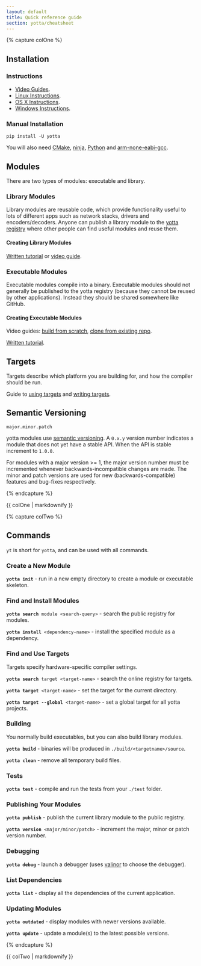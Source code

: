 ```yaml
---
layout: default
title: Quick reference guide
section: yotta/cheatsheet
---
```


{% capture colOne %}
## Installation

### Instructions
 - [Video Guides](https://goo.gl/cJT1tO).
 - [Linux Instructions](http://docs.yottabuild.org/#installing-on-linux).
 - [OS X Instructions](http://docs.yottabuild.org/#installing-on-osx).
 - [Windows Instructions](http://docs.yottabuild.org/#installing-on-windows).

### Manual Installation
`pip install -U yotta`

You will also need [CMake](https://cmake.org),
[ninja](https://github.com/martine/ninja/releases),
[Python](https://www.python.org/downloads/release/python-2710/) and
[arm-none-eabi-gcc](https://launchpad.net/gcc-arm-embedded).


## Modules
There are two types of modules: executable and library.

### Library Modules
Library modules are reusable code, which provide functionality useful to lots
of different apps such as network stacks, drivers and encoders/decoders. Anyone
can publish a library module to the [yotta registry](http://yottabuild.org)
where other people can find useful modules and reuse them.

#### Creating Library Modules
[Written tutorial](/tutorial/tutorial.html) or [video guide](https://www.youtube.com/playlist?list=PLiVCejcvpsevVVpgdIo4QxSl563ToLOIB).

### Executable Modules
Executable modules compile into a binary. Executable modules should not
generally be published to the yotta registry (because they cannot be reused by
other applications). Instead they should be shared somewhere like GitHub.

#### Creating Executable Modules
Video guides: [build from
scratch](https://www.youtube.com/watch?v=qYgHSZbl0RE&index=4&list=PLiVCejcvpsevVVpgdIo4QxSl563ToLOIB),
[clone from existing
repo](https://www.youtube.com/watch?v=gay1Jy6lMkQ&index=5&list=PLiVCejcvpsevVVpgdIo4QxSl563ToLOIB).

[Written tutorial](/tutorial/tutorial.html#Creating%20an%20Executable).

## Targets
Targets describe which platform you are building for, and how the compiler
should be run.

Guide to [using targets](/tutorial/targets.html) and [writing
targets](/tutorial/targets.html#writing-targets).

## Semantic Versioning

`major.minor.patch`

yotta modules use [semantic versioning](http://semver.org). A `0.x.y` version number
indicates a module that does not yet have a stable API. When the API is stable
increment to `1.0.0`.

For modules with a major version >= 1, the major version number must be
incremented whenever backwards-incompatible changes are made. The minor and
patch versions are used for new (backwards-compatible) features and bug-fixes respectively.

{% endcapture %}
<div class="col-md-6">
{{ colOne | markdownify }}
</div>

{% capture colTwo %}

## Commands

`yt` is short for `yotta`, and can be used with all commands.

### Create a New Module
**`yotta init`** - run in a new empty directory to create a module or
executable skeleton.

### Find and Install Modules

**`yotta search`**` module <search-query>` - search the public registry for modules.

**`yotta install`**` <dependency-name>` - install the specified module as a dependency.

### Find and Use Targets
Targets specify hardware-specific compiler settings.

**`yotta search`**` target <target-name>` - search the online registry for targets.

**`yotta target`**` <target-name>` - set the target for the current directory.

**`yotta target --global`**` <target-name>` - set a global target for all yotta projects. 

### Building
You normally build executables, but you can also build library modules.

**`yotta build`** - binaries will be produced in `./build/<targetname>/source`.

**`yotta clean`** - remove all temporary build files.

### Tests
**`yotta test`** - compile and run the tests from your `./test` folder.


### Publishing Your Modules

**`yotta publish`** - publish the current library module to the public registry.

**`yotta version`**` <major/minor/patch>` - increment the major, minor or patch version number. 

### Debugging

**`yotta debug`** - launch a debugger (uses [valinor](https://github.com/armmbed/valinor) to choose the debugger).

### List Dependencies

**`yotta list`** - display all the dependencies of the current application.

### Updating Modules

**`yotta outdated`** - display modules with newer versions available.

**`yotta update`** - update a module(s) to the latest possible versions. 


{% endcapture %}
<div class="col-md-6">
{{ colTwo | markdownify }}
</div>
<div class="clearfix"></div>

